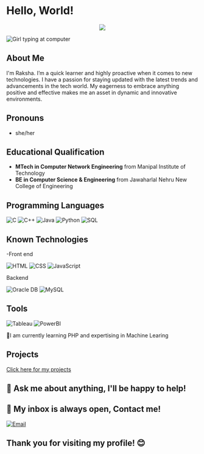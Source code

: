 # Hello, World!
<p align="center">
    <img src="https://readme-typing-svg.herokuapp.com?color=E22FE4&width=380&height=45&lines=welcome+to+my+github+profile;Nice+To+Meet+You+...&center=true">
</p>



<p>
  <img src="https://i.pinimg.com/originals/b4/3a/9a/b43a9a78438313a7d2d8e6dfcaef8e8d.gif" alt="Girl typing at computer">
</p>


## About Me
I'm Raksha.  I’m a quick learner and highly proactive when it comes to new technologies. I have a passion for staying updated with the latest trends and advancements in the tech world. My eagerness to embrace anything positive and effective makes me an asset in dynamic and innovative environments.
## Pronouns
- she/her
## Educational Qualification
- **MTech in Computer Network Engineering** from Manipal Institute of Technology
- **BE in Computer Science & Engineering** from Jawaharlal Nehru New College of Engineering

## Programming Languages
<p>
  <img src="https://img.shields.io/badge/C-00599C?style=for-the-badge&logo=c&logoColor=white" alt="C">
  <img src="https://img.shields.io/badge/C%2B%2B-00599C?style=for-the-badge&logo=c%2B%2B&logoColor=white" alt="C++">
  <img src="https://img.shields.io/badge/Java-007396?style=for-the-badge&logo=java&logoColor=white" alt="Java">
  <img src="https://img.shields.io/badge/Python-3776AB?style=for-the-badge&logo=python&logoColor=white" alt="Python">
  <img src="https://img.shields.io/badge/SQL-4479A1?style=for-the-badge&logo=sql&logoColor=white" alt="SQL">
</p>

## Known Technologies
-Front end
<p>
  <img src="https://img.shields.io/badge/HTML-E34F26?style=for-the-badge&logo=html5&logoColor=white" alt="HTML">
  <img src="https://img.shields.io/badge/CSS-1572B6?style=for-the-badge&logo=css3&logoColor=white" alt="CSS">
  <img src="https://img.shields.io/badge/JavaScript-F7DF1E?style=for-the-badge&logo=javascript&logoColor=black" alt="JavaScript">
</p>
  <h> Backend </h>
  </p>
  <img src="https://img.shields.io/badge/Oracle-F80000?style=for-the-badge&logo=oracle&logoColor=white" alt="Oracle DB">
  <img src="https://img.shields.io/badge/MySQL-4479A1?style=for-the-badge&logo=mysql&logoColor=white" alt="MySQL">
</p>

## Tools
<p>
  <img src="https://img.shields.io/badge/Tableau-E97627?style=for-the-badge&logo=tableau&logoColor=white" alt="Tableau">
  <img src="https://img.shields.io/badge/Power%20BI-F2C811?style=for-the-badge&logo=power%20bi&logoColor=black" alt="PowerBI">
</p>



🌱I am currently learning
PHP and expertising in Machine Learing

## Projects
[Click here for my projects](https://github.com/Rakshaus)


## 💬 Ask me about anything, I'll be happy to help!
## 💬 My inbox is always open, Contact me!
<p>
  <a href="mailto:raksha2564@gmail.com">
    <img src="https://img.shields.io/badge/Email-D14836?style=for-the-badge&logo=gmail&logoColor=white" alt="Email">
  </a>
</p>

## Thank you for visiting my profile! 😊
